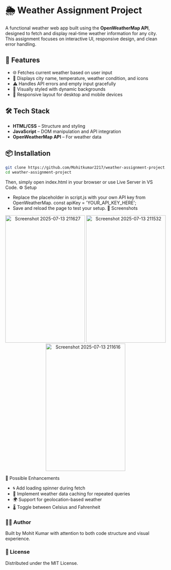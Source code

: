 # 🌦️ Weather Assignment Project

A functional weather web app built using the **OpenWeatherMap API**, designed to fetch and display real-time weather information for any city. This assignment focuses on interactive UI, responsive design, and clean error handling.

## 🚀 Features

- 🌐 Fetches current weather based on user input
- 📍 Displays city name, temperature, weather condition, and icons
- ⚠️ Handles API errors and empty input gracefully
- 🎨 Visually styled with dynamic backgrounds
- 📱 Responsive layout for desktop and mobile devices

## 🛠️ Tech Stack

- **HTML/CSS** – Structure and styling
- **JavaScript** – DOM manipulation and API integration
- **OpenWeatherMap API** – For weather data

## 📦 Installation

```bash
git clone https://github.com/Mohitkumar2217/weather-assignment-project.git
cd weather-assignment-project
```


Then, simply open index.html in your browser or use Live Server in VS Code.
⚙️ Setup
- Replace the placeholder in script.js with your own API key from OpenWeatherMap.
const apiKey = 'YOUR_API_KEY_HERE';
- Save and reload the page to test your setup.
📸 Screenshots
<p align="center">
<img width="250" height="400" alt="Screenshot 2025-07-13 211627" src="https://github.com/user-attachments/assets/53519351-7e14-4d07-a224-48a01fb2df82" />
<img width="250" height="400" alt="Screenshot 2025-07-13 211532" src="https://github.com/user-attachments/assets/de43765e-3c61-4df4-ba39-defb13ff9012" />
<img width="250" height="400" alt="Screenshot 2025-07-13 211616" src="https://github.com/user-attachments/assets/a103c0c3-e041-4c73-b69b-37697f1fb724" />
</p>
<p align="left">
🔧 Possible Enhancements
  
- 🌀 Add loading spinner during fetch
- 🔁 Implement weather data caching for repeated queries
- 🌍 Support for geolocation-based weather
- 🌡️ Toggle between Celsius and Fahrenheit
  
</p>
<h3>  
🙋‍♂️ Author
</h3>
<p>
Built by Mohit Kumar with attention to both code structure and visual experience.
</p>
<h3>
📄 License
</h3>
<p>
Distributed under the MIT License.
</p>
